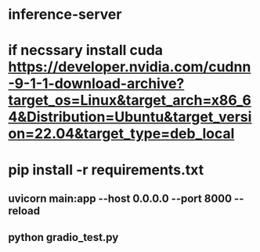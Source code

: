 # inference-server
# if necssary install cuda https://developer.nvidia.com/cudnn-9-1-1-download-archive?target_os=Linux&target_arch=x86_64&Distribution=Ubuntu&target_version=22.04&target_type=deb_local
# pip install -r requirements.txt
## uvicorn main:app --host 0.0.0.0 --port 8000 --reload

## python gradio_test.py
